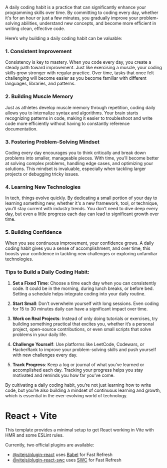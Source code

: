 A daily coding habit is a practice that can significantly enhance your programming skills over time. By committing to coding every day, whether it's for an hour or just a few minutes, you gradually improve your problem-solving abilities, understand new concepts, and become more efficient in writing clean, effective code.

Here’s why building a daily coding habit can be valuable:

### 1. **Consistent Improvement**
Consistency is key to mastery. When you code every day, you create a steady path toward improvement. Just like exercising a muscle, your coding skills grow stronger with regular practice. Over time, tasks that once felt challenging will become easier as you become familiar with different languages, libraries, and patterns.

### 2. **Building Muscle Memory**
Just as athletes develop muscle memory through repetition, coding daily allows you to internalize syntax and algorithms. Your brain starts recognizing patterns in code, making it easier to troubleshoot and write code more efficiently without having to constantly reference documentation.

### 3. **Fostering Problem-Solving Mindset**
Coding every day encourages you to think critically and break down problems into smaller, manageable pieces. With time, you’ll become better at solving complex problems, handling edge cases, and optimizing your solutions. This mindset is invaluable, especially when tackling larger projects or debugging tricky issues.

### 4. **Learning New Technologies**
In tech, things evolve quickly. By dedicating a small portion of your day to learning something new, whether it's a new framework, tool, or technique, you'll stay current with industry trends. You don’t need to dive deep every day, but even a little progress each day can lead to significant growth over time.

### 5. **Building Confidence**
When you see continuous improvement, your confidence grows. A daily coding habit gives you a sense of accomplishment, and over time, this boosts your confidence in tackling new challenges or exploring unfamiliar technologies.

### Tips to Build a Daily Coding Habit:

1. **Set a Fixed Time**: Choose a time each day when you can consistently code. It could be in the morning, during lunch breaks, or before bed. Setting a schedule helps integrate coding into your daily routine.
  
2. **Start Small**: Don’t overwhelm yourself with long sessions. Even coding for 15 to 30 minutes daily can have a significant impact over time.

3. **Work on Real Projects**: Instead of only doing tutorials or exercises, try building something practical that excites you, whether it’s a personal project, open-source contributions, or even small scripts that solve problems in your daily life.

4. **Challenge Yourself**: Use platforms like LeetCode, Codewars, or HackerRank to improve your problem-solving skills and push yourself with new challenges every day.

5. **Track Progress**: Keep a log or journal of what you’ve learned or accomplished each day. Tracking your progress helps you stay motivated and reminds you how far you’ve come.

By cultivating a daily coding habit, you’re not just learning how to write code, but you’re also building a mindset of continuous learning and growth, which is essential in the ever-evolving world of technology.
# React + Vite

This template provides a minimal setup to get React working in Vite with HMR and some ESLint rules.

Currently, two official plugins are available:

- [@vitejs/plugin-react](https://github.com/vitejs/vite-plugin-react/blob/main/packages/plugin-react/README.md) uses [Babel](https://babeljs.io/) for Fast Refresh
- [@vitejs/plugin-react-swc](https://github.com/vitejs/vite-plugin-react-swc) uses [SWC](https://swc.rs/) for Fast Refresh
